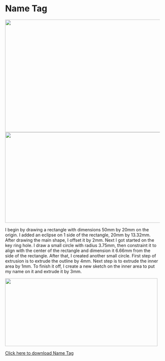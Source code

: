 # Name Tag

<img src="/EP1000/images/nametag.png" style="width:516px;height:367.5px;">

<img src="/EP1000/images/nametag_top.png" style="width:638px;height:295px;">

I begin by drawing a rectangle with dimensions 50mm by 20mm on the origin. I added an eclipse on 1 side of the rectangle, 20mm by 13.32mm. After drawing the main shape, I offset it by 2mm. Next I got started on the key ring hole. I draw a small circle with radius 3.75mm, then constraint it to align with the center of the rectangle and dimension it 6.66mm from the side of the rectangle. After that, I created another small circle. First step of extrusion is to extrude the outline by 4mm. Next step is to extrude the inner area by 1mm. To finish it off, I create a new sketch on the inner area to put my name on it and extrude it by 3mm.

<img src="/EP1000/images/nametag_sketch.png" style="width:496px;height:220.5px;"><br>

[Click here to download Name Tag](/Fusion360/nametag.f3d)
